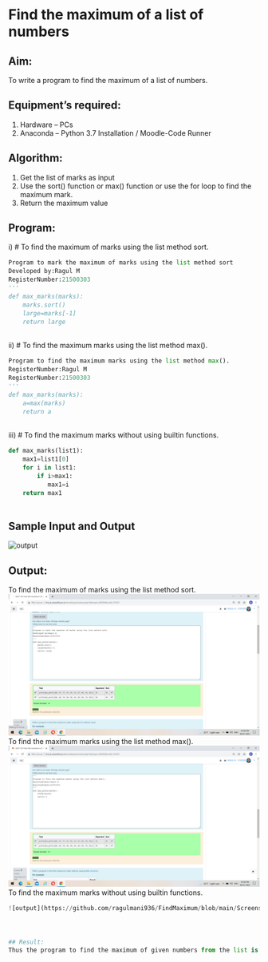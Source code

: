 # Find the maximum of a list of numbers
## Aim:
To write a program to find the maximum of a list of numbers.
## Equipment’s required:
1.	Hardware – PCs
2.	Anaconda – Python 3.7 Installation / Moodle-Code Runner
## Algorithm:
1.	Get the list of marks as input
2.	Use the sort() function or max() function or use the for loop to find the maximum mark.
3.	Return the maximum value
## Program:


i)	# To find the maximum of marks using the list method sort.
```Python
Program to mark the maximum of marks using the list method sort
Developed by:Ragul M
RegisterNumber:21500303
'''
def max_marks(marks):
    marks.sort()
    large=marks[-1]
    return large



```

ii)	# To find the maximum marks using the list method max().
```Python
Program to find the maximum marks using the list method max().
RegisterNumber:Ragul M
RegisterNumber:21500303
'''
def max_marks(marks):
    a=max(marks)
    return a



```

iii) # To find the maximum marks without using builtin functions.
```Python
def max_marks(list1):
    max1=list1[0]
    for i in list1:
        if i>max1:
           max1=i
    return max1



```
## Sample Input and Output
![output](./img/max_marks1.jpg) 

## Output:
To find the maximum of marks using the list method sort.
![output](https://github.com/ragulmani936/FindMaximum/blob/main/Screenshot%20(39).png?raw=true)To find the maximum marks using the list method max().
![output](https://github.com/ragulmani936/FindMaximum/blob/main/Screenshot%20(40).png?raw=true) To find the maximum marks without using builtin functions.
```Python
![output](https://github.com/ragulmani936/FindMaximum/blob/main/Screenshot%20(41).png?raw=true)



## Result:
Thus the program to find the maximum of given numbers from the list is written and verified using python programming.
